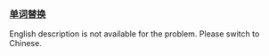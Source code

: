 ### [单词替换](https://leetcode.com/problems/UhWRSj)

<p>English description is not available for the problem. Please switch to Chinese.</p>
